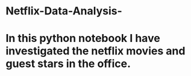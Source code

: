 # Netflix-Data-Analysis-
# In this python notebook I have investigated the netflix movies and guest stars in the office. 
